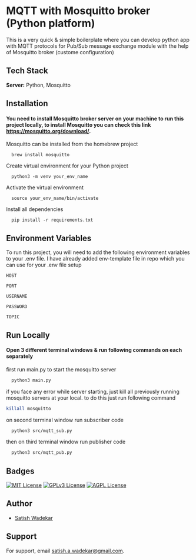 
# MQTT with Mosquitto broker (Python platform)

This is a very quick & simple boilerplate where you can develop python app with MQTT protocols for Pub/Sub message exchange module with the help of Mosquitto broker (custome configuration)




## Tech Stack

**Server:** Python, Mosquitto


## Installation

#### You need to install Mosquitto broker server on your machine to run this project locally, to install Mosquitto you can check this link https://mosquitto.org/download/. 
Mosquitto can be installed from the homebrew project

```
  brew install mosquitto
```

Create virtual environment for your Python project

```
  python3 -m venv your_env_name
```
 
Activate the virtual environment

```
  source your_env_name/bin/activate
```
 
Install all dependencies 

```
  pip install -r requirements.txt
```

## Environment Variables

To run this project, you will need to add the following environment variables to your .env file. 
I have already added env-template file in repo which you can use for your .env file setup

`HOST`

`PORT`

`USERNAME`

`PASSWORD`

`TOPIC`


## Run Locally 
#### Open 3 different terminal windows & run following commands on each separately    

first run main.py to start the mosquitto server

```bash
  python3 main.py
```

if you face any error while server starting, just kill all previously running mosquitto servers at your local. to do this just run following command
```bash
killall mosquitto
```



on second terminal window run subscriber code 

```bash
  python3 src/mqtt_sub.py
```

then on third terminal window run publisher code

```bash
  python3 src/mqtt_pub.py
```



## Badges

[![MIT License](https://img.shields.io/badge/License-MIT-green.svg)](https://choosealicense.com/licenses/mit/)
[![GPLv3 License](https://img.shields.io/badge/License-GPL%20v3-yellow.svg)](https://opensource.org/licenses/)
[![AGPL License](https://img.shields.io/badge/license-AGPL-blue.svg)](http://www.gnu.org/licenses/agpl-3.0)


## Author

- [Satish Wadekar](https://github.com/Satish-A-Wadekar)


## Support

For support, email satish.a.wadekar@gmail.com.

